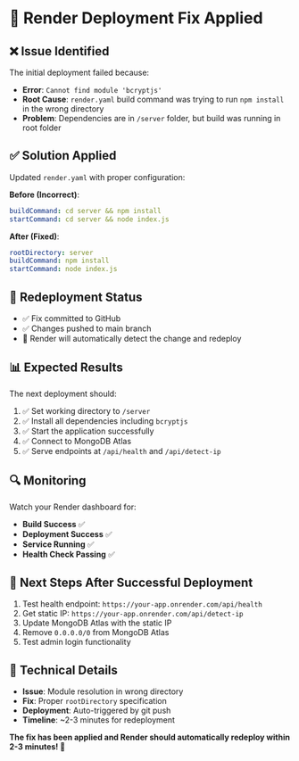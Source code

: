 # 🔧 Render Deployment Fix Applied

## ❌ Issue Identified
The initial deployment failed because:
- **Error**: `Cannot find module 'bcryptjs'`
- **Root Cause**: `render.yaml` build command was trying to run `npm install` in the wrong directory
- **Problem**: Dependencies are in `/server` folder, but build was running in root folder

## ✅ Solution Applied
Updated `render.yaml` with proper configuration:

**Before (Incorrect)**:
```yaml
buildCommand: cd server && npm install
startCommand: cd server && node index.js
```

**After (Fixed)**:
```yaml
rootDirectory: server
buildCommand: npm install
startCommand: node index.js
```

## 🚀 Redeployment Status
- ✅ Fix committed to GitHub
- ✅ Changes pushed to main branch
- 🔄 Render will automatically detect the change and redeploy

## 📊 Expected Results
The next deployment should:
1. ✅ Set working directory to `/server`
2. ✅ Install all dependencies including `bcryptjs`
3. ✅ Start the application successfully
4. ✅ Connect to MongoDB Atlas
5. ✅ Serve endpoints at `/api/health` and `/api/detect-ip`

## 🔍 Monitoring
Watch your Render dashboard for:
- **Build Success** ✅
- **Deployment Success** ✅  
- **Service Running** ✅
- **Health Check Passing** ✅

## 🎯 Next Steps After Successful Deployment
1. Test health endpoint: `https://your-app.onrender.com/api/health`
2. Get static IP: `https://your-app.onrender.com/api/detect-ip`
3. Update MongoDB Atlas with the static IP
4. Remove `0.0.0.0/0` from MongoDB Atlas
5. Test admin login functionality

## 📝 Technical Details
- **Issue**: Module resolution in wrong directory
- **Fix**: Proper `rootDirectory` specification  
- **Deployment**: Auto-triggered by git push
- **Timeline**: ~2-3 minutes for redeployment

**The fix has been applied and Render should automatically redeploy within 2-3 minutes! 🚀**
